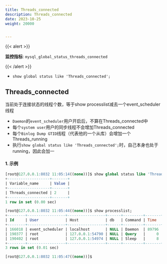 ```yaml
---
title: Threads_connected
description: Threads_connected
date: 2023-10-25
weight: 20000


---
```

<style>
th, td {
  border: 1px solid rgb(190, 190, 190);
}
</style>
{{< alert >}}

**监控指标**: `mysql_global_status_threads_connected`

{{< /alert >}}

- `show global status like 'Threads_connected';`


## Threads_connected
当前处于连接状态的线程个数，等于show processlist减去一个event_scheduler线程

- `Daemon`的`event_scheduler`用户开启后，不算在Threads_connected中
- 每个`system user`用户的同步线程不会增加Threads_connected
- 每个`Binlog Dump GTID`线程（代表他的一个从库）会增加一个Threads_running
- 执行`show global status like 'Threads_connected';`时，自己本身也处于running，因此会加一


#### 1. 示例
```sql
[root@127.0.0.1:8032 11:05:14((none))]$ show global status like 'Threads_connected';
+-------------------+-------+
| Variable_name     | Value |
+-------------------+-------+
| Threads_connected | 2     |
+-------------------+-------+
1 row in set (0.00 sec)

[root@127.0.0.1:8032 11:05:44((none))]$ show processlist;
+--------+-----------------+-----------------+------+---------+-------+------------------------+------------------+
| Id     | User            | Host            | db   | Command | Time  | State                  | Info             |
+--------+-----------------+-----------------+------+---------+-------+------------------------+------------------+
| 166018 | event_scheduler | localhost       | NULL | Daemon  | 89796 | Waiting on empty queue | NULL             |
| 190377 | root            | 127.0.0.1:54790 | NULL | Query   |     0 | init                   | show processlist |
| 190402 | root            | 127.0.0.1:54974 | NULL | Sleep   |     8 |                        | NULL             |
+--------+-----------------+-----------------+------+---------+-------+------------------------+------------------+
3 rows in set (0.01 sec)

[root@127.0.0.1:8032 11:05:47((none))]$


```














